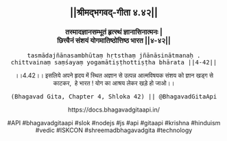 <center><h2>||श्रीमद्‍भगवद्‍-गीता ४.४२||</h2>
<h3>तस्मादज्ञानसम्भूतं हृत्स्थं ज्ञानासिनात्मनः |<br/>छित्त्वैनं संशयं योगमातिष्ठोत्तिष्ठ भारत ||४-४२||</h3>
<pre>tasmādajñānasambhūtaṃ hṛtsthaṃ jñānāsinātmanaḥ .<br/>chittvainaṃ saṃśayaṃ yogamātiṣṭhottiṣṭha bhārata ||4-42||</pre>
<p>।।4.42।। इसलिये अपने हृदय में स्थित अज्ञान से उत्पन्न आत्मविषयक संशय को ज्ञान खड्ग से काटकर,  हे भारत ! योग का आश्रय लेकर खड़े हो जाओ।।</p>
<pre>(Bhagavad Gita, Chapter 4, Shloka 42) || @BhagavadGitaApi</pre><p>https://docs.bhagavadgitaapi.in/</p><p>#API #bhagavadgitaapi #slok #nodejs #js #api #gitaapi #krishna #hinduism #vedic #ISKCON #shreemadbhagavadgita #technology</p></center>